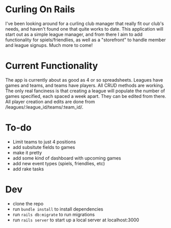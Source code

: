 # Curling On Rails
I've been looking around for a curling club manager that really fit our club's needs, and haven't found one that quite works to date. This application will start out as a simple league manager, and from there I aim to add functionality for spiels/friendlies, as well as a "storefront" to handle member and league signups. Much more to come!
# Current Functionality
The app is currently about as good as 4 or so spreadsheets. Leagues have games and teams, and teams have players. All CRUD methods are working. The only real fanciness is that creating a league will populate the number of games specified, each spaced a week apart. They can be edited from there. All player creation and edits are done from /leagues/:league_id/teams/:team_id/.
# To-do
* Limit teams to just 4 positions
* add subsitute fields to games
* make it pretty
* add some kind of dashboard with upcoming games
* add new event types (spiels, friendlies, etc)
* add rake tasks
# Dev
* clone the repo
* run `bundle install` to install dependencies
* run `rails db:migrate` to run migrations
* run `rails server` to start up a local server at localhost:3000
